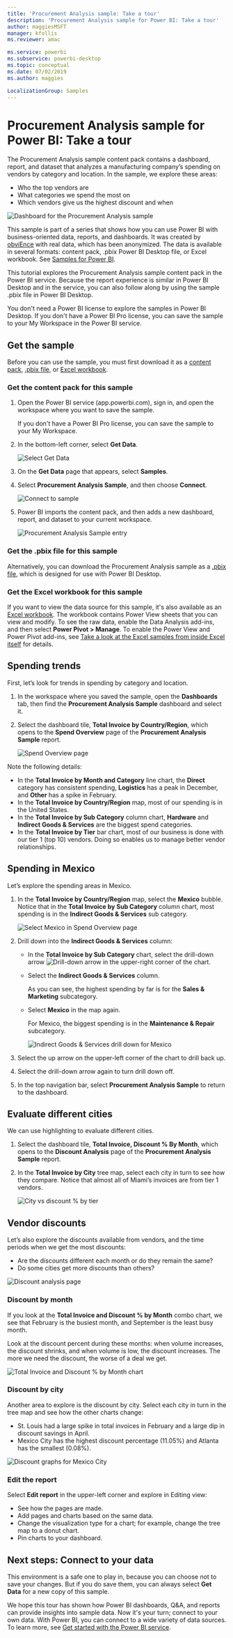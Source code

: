 ```yaml
---
title: 'Procurement Analysis sample: Take a tour'
description: 'Procurement Analysis sample for Power BI: Take a tour'
author: maggiesMSFT
manager: kfollis
ms.reviewer: amac

ms.service: powerbi
ms.subservice: powerbi-desktop
ms.topic: conceptual
ms.date: 07/02/2019
ms.author: maggies

LocalizationGroup: Samples
---
```

# Procurement Analysis sample for Power BI: Take a tour

The Procurement Analysis sample content pack contains a dashboard, report, and dataset that analyzes a manufacturing company’s spending on vendors by category and location. In the sample, we explore these areas:

* Who the top vendors are
* What categories we spend the most on
* Which vendors give us the highest discount and when

![Dashboard for the Procurement Analysis sample](media/sample-procurement/procurement1.png)

This sample is part of a series that shows how you can use Power BI with business-oriented data, reports, and dashboards. It was created by [obviEnce](https://www.obvience.com/) with real data, which has been anonymized. The data is available in several formats: content pack, .pbix Power BI Desktop file, or Excel workbook. See [Samples for Power BI](sample-datasets.md). 

This tutorial explores the Procurement Analysis sample content pack in the Power BI service. Because the report experience is similar in Power BI Desktop and in the service, you can also follow along by using the sample .pbix file in Power BI Desktop. 

You don't need a Power BI license to explore the samples in Power BI Desktop. If you don't have a Power BI Pro license, you can save the sample to your My Workspace in the Power BI service. 

## Get the sample

Before you can use the sample, you must first download it as a [content pack](#get-the-content-pack-for-this-sample), [.pbix file](#get-the-pbix-file-for-this-sample), or [Excel workbook](#get-the-excel-workbook-for-this-sample).

### Get the content pack for this sample

1. Open the Power BI service (app.powerbi.com), sign in, and open the workspace where you want to save the sample. 

    If you don't have a Power BI Pro license, you can save the sample to your My Workspace.

2. In the bottom-left corner, select **Get Data**.

    ![Select Get Data](media/sample-datasets/power-bi-get-data.png)
3. On the **Get Data** page that appears, select **Samples**.

4. Select **Procurement Analysis Sample**, and then choose **Connect**.  
  
   ![Connect to sample](media/sample-procurement/procurement1a.png)
   
5. Power BI imports the content pack, and then adds a new dashboard, report, and dataset to your current workspace.
   
   ![Procurement Analysis Sample entry](media/sample-procurement/procurement-entry.png)
  
### Get the .pbix file for this sample

Alternatively, you can download the Procurement Analysis sample as a [.pbix file](https://download.microsoft.com/download/D/5/3/D5390069-F723-413B-8D27-5888500516EB/Procurement%20Analysis%20Sample%20PBIX.pbix), which is designed for use with Power BI Desktop. 

### Get the Excel workbook for this sample

If you want to view the data source for this sample, it's also available as an [Excel workbook](https://go.microsoft.com/fwlink/?LinkId=529784). The workbook contains Power View sheets that you can view and modify. To see the raw data, enable the Data Analysis add-ins, and then select **Power Pivot > Manage**. To enable the Power View and Power Pivot add-ins, see [Take a look at the Excel samples from inside Excel itself](sample-datasets.md#optional-take-a-look-at-the-excel-samples-from-inside-excel-itself) for details.


## Spending trends
First, let’s look for trends in spending by category and location.  

1. In the workspace where you saved the sample, open the **Dashboards** tab, then find the **Procurement Analysis Sample** dashboard and select it. 
2. Select the dashboard tile, **Total Invoice by Country/Region**, which opens to the **Spend Overview** page of the **Procurement Analysis Sample** report.

    ![Spend Overview page](media/sample-procurement/procurement2.png)

Note the following details:

* In the **Total Invoice by Month and Category** line chart, the **Direct** category has consistent spending, **Logistics** has a peak in December, and **Other** has a spike in February.
* In the **Total Invoice by Country/Region** map, most of our spending is in the United States.
* In the **Total Invoice by Sub Category** column chart, **Hardware** and **Indirect Goods & Services** are the biggest spend categories.
* In the **Total Invoice by Tier** bar chart, most of our business is done with our tier 1 (top 10) vendors. Doing so enables us to manage better vendor relationships.

## Spending in Mexico
Let’s explore the spending areas in Mexico.

1. In the **Total Invoice by Country/Region** map, select the **Mexico** bubble. Notice that in the **Total Invoice by Sub Category** column chart, most spending is in the **Indirect Goods & Services** sub category.

   ![Select Mexico in Spend Overview page](media/sample-procurement/pbi_procsample_spendmexico.png)
2. Drill down into the **Indirect Goods & Services** column:

   * In the **Total Invoice by Sub Category** chart, select the drill-down arrow ![Drill-down arrow](media/sample-procurement/pbi_drilldown_icon.png) in the upper-right corner of the chart.
   * Select the **Indirect Goods & Services** column.

      As you can see, the highest spending by far is for the **Sales & Marketing** subcategory.
   * Select **Mexico** in the map again.

      For Mexico, the biggest spending is in the **Maintenance & Repair** subcategory.

      ![Indirect Goods & Services drill down for Mexico](media/sample-procurement/pbi_procsample_drill_mexico.png)
3. Select the up arrow on the upper-left corner of the chart to drill back up.
4. Select the drill-down arrow again to turn drill down off.  
5. In the top navigation bar, select **Procurement Analysis Sample** to return to the dashboard.

## Evaluate different cities
We can use highlighting to evaluate different cities.

1. Select the dashboard tile, **Total Invoice, Discount % By Month**, which opens to the **Discount Analysis** page of the **Procurement Analysis Sample** report.
2. In the **Total Invoice by City** tree map, select each city in turn to see how they compare. Notice that almost all of Miami’s invoices are from tier 1 vendors.

   ![City vs discount % by tier](media/sample-procurement/pbi_procsample_miamitreemap2.png)

## Vendor discounts
Let’s also explore the discounts available from vendors, and the time periods when we get the most discounts:
* Are the discounts different each month or do they remain the same?
* Do some cities get more discounts than others?

![Discount analysis page](media/sample-procurement/procurement4.png)

### Discount by month
If you look at the **Total Invoice and Discount % by Month** combo chart, we see that February is the busiest month, and September is the least busy month. 

Look at the discount percent during these months: when volume increases, the discount shrinks, and when volume is low, the discount increases. The more we need the discount, the worse of a deal we get.

![Total Invoice and Discount % by Month chart](media/sample-procurement/procurement5.png)

### Discount by city
Another area to explore is the discount by city. Select each city in turn in the tree map and see how the other charts change:

* St. Louis had a large spike in total invoices in February and a large dip in discount savings in April.
* Mexico City has the highest discount percentage (11.05%) and Atlanta has the smallest (0.08%).

![Discount graphs for Mexico City](media/sample-procurement/procurement6.png)

### Edit the report
Select **Edit report** in the upper-left corner and explore in Editing view:

* See how the pages are made.
* Add pages and charts based on the same data.
* Change the visualization type for a chart; for example, change the tree map to a donut chart.
* Pin charts to your dashboard.

## Next steps: Connect to your data
This environment is a safe one to play in, because you can choose not to save your changes. But if you do save them, you can always select **Get Data** for a new copy of this sample.

We hope this tour has shown how Power BI dashboards, Q&A, and reports can provide insights into sample data. Now it's your turn; connect to your own data. With Power BI, you can connect to a wide variety of data sources. To learn more, see [Get started with the Power BI service](service-get-started.md).


